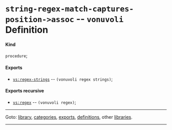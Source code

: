 

<a id='definition__vonuvoli__string-regex-match-captures-position-_3e_assoc'></a>

# `string-regex-match-captures-position->assoc` -- `vonuvoli` Definition


<a id='definition__vonuvoli__string-regex-match-captures-position-_3e_assoc__kind'></a>

#### Kind

`procedure`;


<a id='definition__vonuvoli__string-regex-match-captures-position-_3e_assoc__exports'></a>

#### Exports

 * [`vs:regex-strings`](../../vonuvoli/exports/vs_3a_regex-strings.md#export__vonuvoli__vs_3a_regex-strings) -- `(vonuvoli regex strings)`;


<a id='definition__vonuvoli__string-regex-match-captures-position-_3e_assoc__exports-recursive'></a>

#### Exports recursive

 * [`vs:regex`](../../vonuvoli/exports/vs_3a_regex.md#export__vonuvoli__vs_3a_regex) -- `(vonuvoli regex)`;

----

Goto: [library](../../vonuvoli/_index.md#library__vonuvoli), [categories](../../vonuvoli/categories/_index.md#toc__vonuvoli__categories), [exports](../../vonuvoli/exports/_index.md#toc__vonuvoli__exports), [definitions](../../vonuvoli/definitions/_index.md#toc__vonuvoli__definitions), other [libraries](../../_libraries.md#toc__libraries).

----

